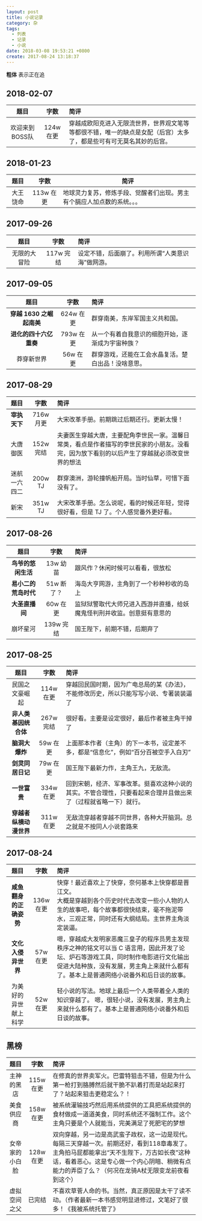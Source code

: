 ```yaml
---
layout: post
title: 小说记录
category: 杂
tags:
  - 列表
  - 记录
  - 小说
date: 2018-03-08 19:53:21 +0800
create: 2017-08-24 13:18:37
---
```


**粗体** 表示正在追

## 2018-02-07

|      题目      |   字数    | 简评                                                         |
| :------------: | :-------: | :----------------------------------------------------------- |
| 欢迎来到BOSS队 | 124w 在更 | 穿越成欧阳克进入无限流世界，世界观文笔等等都很不错，唯一的缺点是女配（后宫）太多了，都是些可有可无莫名其妙的后宫。 |




## 2018-01-23

|   题目   |   字数    | 简评                                                         |
| :------: | :-------: | ------------------------------------------------------------ |
| 大王饶命 | 113w 在更 | 地球灵力复苏，修炼手段、觉醒者们出现。男主有个膈应人加点数的系统。。。 |

## 2017-09-26

|   题目   |   字数    | 简评                        |
| :----: | :-----: | :------------------------ |
| 无限的大冒险 | 117w 完结 | 设定不错，后面崩了。利用所谓“人类意识海”做网游。 |


## 2017-09-05

|           题目           |   字数    | 简评                                               |
| :----------------------: | :-------: | :------------------------------------------------- |
| **穿越 1630 之崛起南美** | 624w 在更 | 群穿南美，东岸军国主义共和国。                     |
|  **进化的四十六亿重奏**  | 793w 在更 | 从一个有着自我意识的细胞开始，逐渐成为宇宙种族？   |
|        莽穿新世界        | 56w 在更  | 群穿游戏，还能在工会水晶复活。楚白出品！没啥意思。 |

## 2017-08-29

|    题目    |   字数    | 简评                                       |
| :------: | :-----: | :--------------------------------------- |
| **宰执天下** | 716w 月更 | 大宋改革手册。前期跳过后期还行。更新太慢！                    |
|   大唐御医   | 152w 完结 | 夫妻医生穿越大唐，主要配角李世民一家。温馨日常类，看点是作者描写的李世民家的小朋友。没看完，因为放下看别的以后产生了穿越就必须改变世界的想法 |
|  迷航一六四二  | 200w TJ | 群穿澳洲，游轮撞帆船开局。当时仙草，可惜下面没有了。               |
|    新宋    | 351w TJ | 大宋改革手册。怎么说呢，看的时候还年轻，觉得很好看，但是 TJ 了。个人感觉番外更好看。 |

## 2017-08-26

|      题目      |   字数    | 简评                                  |
| :----------: | :-----: | :---------------------------------- |
| **鸟爷的悠闲生活**  | 13w 幼苗  | 跟风作？休闲时候可以看看，很放松                    |
| **易小二的荒岛时代** | 51w 断了？ | 海岛大亨网游，主角到了一个秒种秒收的岛上                |
|  **大圣直播间**   | 60w 在更  | 监狱狱警取代大师兄进入西游并直播，给妖魔鬼怪判刑并收监。创意挺有意思的 |
|     崩坏星河     | 139w 完结 | 国王陛下，前期不错，后期弃了                      |

## 2017-08-25

|      题目       |   字数    | 简评                                       |
| :-----------: | :-----: | :--------------------------------------- |
|    民国之文豪崛起    | 114w 在更 | 穿越回民国时期，因为广电总局的某《办法》，不能修改历史，所以只能写写小说、专著装装逼了 |
| **非人类基因统合体**  | 267w 完结 | 很好看。主要是设定很好，最后作者被主角干掉了                   |
|   **脑洞大爆炸**   | 59w  在更 | 上面那本作者（主角）的下一本书，设定差不多，都是“信息化”，例如“百分百被空手入白刃” |
|  **剑灵同居日记**   | 79w  在更 | 国王陛下最新力作，主角王九，无敌流。                       |
|   **一世富贵**    | 334w 在更 | 回到宋朝，经济、军事改革。挺喜欢这种小说的其实。不管合理性，只要看起来合理并且做出来了（过程就省略一下）就行。 |
| **穿越者纵横动漫世界** | 311w 在更 | 无敌流穿越者穿越不同世界，各种大开脑洞。总之就是不按同人小说套路来        |

## 2017-08-24

|      题目       |   字数    | 简评                                       |
| :-----------: | :-----: | :--------------------------------------- |
| **咸鱼翻身的正确姿势** | 136w 在更 | 快穿！最近喜欢上了快穿，奈何基本上快穿都是晋江文。<br>大概是穿越到各个历史时代去改变一些小人物的人生的故事吧，每个故事都很快结束，毫不拖泥带水，三观正常，同时还有大纲结局。主世界主角淡定装逼。 |
|  **文化入侵异世界**  | 57w 在更  | 嗯，穿越成大发明家恶魔三皇子的程序员男主发现秩序之神的铭文可以当 C 语言用，因此开发了论坛、炉石等游戏工具，同时制作电影进行文化输出促进大陆种族，没有发展，男主角上来就什么都有了。基本上是普通网络小说番外和后日谈的故事。 |
|  为美好的异世献上科学   | 52w 在更  | 轻小说的写法。地球上最后一个人类带着全人类的知识穿越了。 嗯，很轻小说，没有发展，男主角上来就什么都有了。基本上是普通网络小说番外和后日谈的故事。 |

## 黑榜

|      题目      |   字数    | 简评                                                         |
| :------------: | :-------: | :----------------------------------------------------------- |
|   主神的黑店   | 115w 在更 | 在修真的世界卖军火。巴雷特狙击不错，但是为什么第一枪打到胳膊然后就干脆不趴着打而是站起来打了？站起来狙击更稳定么？！ |
|   美食供应商   | 158w 在更 | 被系统灌输技巧然后用系统提供的工具把系统提供的食材做成一道道美食，同时系统还不强制工作。这个主角只要是个人就能当，完美满足了死肥宅的梦想 |
| 女帝家的小白脸 | 128w 在更 | 双向穿越，另一边是高武蛮子政权，这一边是现代。每隔三天穿越一次。前期还好，看到118章毒发了。主角拍马屁都能拿出“天不生陛下，万古如长夜”这种话，看着恶心。这是专心做一个内心阴暗、稍微有点能力的弄臣了么？（何况在龙骑A杖无限变龙前夜看到这个） |
| 虚拟空间之父   |   已完结  | 不喜欢草菅人命的书。当然，真正原因是太干了读不动。（作者最新一本书感觉明显进修过，文笔好了很多！《我被系统托管了》 |

